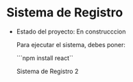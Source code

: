 <h1> Sistema de Registro</h1>

- Estado del proyecto: En construcccion

  Para ejecutar el sistema, debes poner:

  ```npm install react``

  Sistema de Registro 2
  
  
